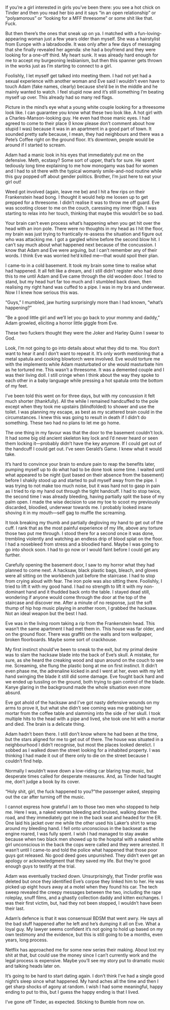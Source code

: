 If you’re a girl interested in girls you’ve been there: you see a hot chick on Tinder and then you read her bio and it says “in an open relationship” or “polyamorous” or “looking for a MFF threesome” or some shit like that. Fuck.

But then there’s the ones that sneak up on ya. I matched with a fun-loving-appearing woman just a few years older than myself. She was a hairstylist from Europe with a labradoodle. It was only after a few days of messaging that she finally revealed her agenda: she had a boyfriend and they were looking for a one-off third. My heart sunk. It was already hard enough for me to accept my burgeoning lesbianism, but then this spanner gets thrown in the works just as I’m starting to connect to a girl.

Foolishly, I let myself get talked into meeting them. I had not yet had a sexual experience with another woman and Eve said I wouldn’t even have to touch Adam (fake names, clearly) because she’d be in the middle and he mainly wanted to watch. I feel stupid now and it’s still something I’m beating myself up over. This already had so many red flags.

Picture in the mind’s eye what a young white couple looking for a threesome look like. I can guarantee you know what these two look like. A hot girl with a Charles-Manson-looking guy. He even had those manic eyes. I had agreed to come to their place (I know please don’t comment about how stupid I was) because it was in an apartment in a good part of town. It sounded pretty safe because, I mean, they  had neighbours and there was a Pete’s Coffee right on the ground floor. It’s downtown, people would be around if I started to scream.

Adam had a manic look in his eyes that immediately put me on the defensive. Meth, ecstasy? Some sort of upper, that’s for sure. He spent tediously long time explaining to me how monogamy was bad for women and I had to sit there with the typical womanly smile-and-nod routine while this guy popped off about gender politics. Brother, I’m just here to eat your girl out!

Weed got involved (again, leave me be) and I hit a few rips on their Frankenstein head bong. I thought it would help me loosen up to get prepped for a threesome. I didn’t realise it was to throw me off guard. Eve was scooting closer to me on the couch, caressing my inner thigh. I was starting to relax into her touch, thinking that maybe this wouldn’t be so bad.

Your brain can’t even process what’s happening when you get hit over the head with an iron pole. There were no thoughts in my head as I hit the floor, my brain was just trying to frantically re-assess the situation and figure out who was attacking me. I got a gargled whine before the second blow hit. I can’t say much about what happened next because of the concussion. I know that Adam and Eve were arguing, but I can’t remember any of their words. I think Eve was worried he’d killed me—that would spoil their plan.

I came-to in a cold basement. It took my brain some time to realise what had happened. It all felt like a dream, and I still didn’t register who had done this to me until Adam and Eve came through the old wooden door. I tried to stand, but my head hurt far too much and I stumbled back down, then realising my right hand was cuffed to a pipe. I was in my bra and underwear. Now I I knew how serious this was. 

“Guys,” I mumbled, jaw hurting surprisingly more than I had known, “what’s happening?”

“Be a good little girl and we’ll let you go back to your mommy and daddy,” Adam growled, eliciting a horror little giggle from Eve.

These two fuckers thought they were the Joker and Harley Quinn I swear to God.

Look, I’m not going to go into details about what they did to me. You don’t want to hear it and I don’t want to repeat it. It’s only worth mentioning that a metal spatula and cooking blowtorch were involved. Eve would torture me with the implements while Adam masturbated or she would masturbate him as he tortured me. This wasn’t a threesome. It was a demented couple and I was their living doll. I still cringe when I think about the way they spoke to each other in a baby language while pressing a hot spatula onto the bottom of my feet.

I’ve been told this went on for three days,  but with my concussion it felt much shorter (thankfully). All the while I remained handcuffed to the pole except when they took me upstairs (blindfolded) to shower and use the toilet. I was planning my escape, as best as my scattered brain could in the circumstances. I knew this was going to result in death if I didn’t do something. These two had no plans to let me go home.

The one thing in my favour was that the door to the basement couldn’t lock. It had some big old ancient skeleton key lock and I’d never heard or seen them locking it—probably didn’t have the key anymore. If I could get out of the handcuff I could get out. I’ve seen Gerald’s Game. I knew what it would take. 

It’s hard to convince your brain to endure pain to reap the benefits later, pumping myself up to do what had to be done took some time. I waited until what appeared to be night (just based on their absence from the basement) before I shakily stood up and started to pull myself away from the pipe. I was trying to not make too much noise, but it was hard not to gasp in pain as I tried to rip my hand out through the tight handcuff. I had to stop twice, the second time I was already bleeding, having partially split the base of my palm open. I made the wise decision to use my toe to scoot my previously discarded, bloodied, underwear towards me. I probably looked insane shoving it in my mouth—self gag to muffle the screaming.

It took breaking my thumb and partially degloving my hand to get out of the cuff. I rank that as the most painful experience of my life, above any torture those two put me through. I stood there for a second once it was done, trembling violently and watching an endless drip of blood splat on the floor. I had a nosebleed from stress and a bloodied hand. Maybe I was going to go into shock soon. I had to go now or I would faint before I could get any further.

Carefully opening the basement door, I saw to my horror what they had planned to come next. A hacksaw, black plastic bags, bleach, and gloves were all sitting on the workbench just before the staircase. I had to stop from crying aloud with fear. The iron pole was also sitting there. Foolishly, I tried to lift it with my good hand. I had no strength to lift it with my non-dominant hand and it thudded back onto the table. I stayed dead still, wondering if anyone would come through the door at the top of the staircase and discover me. After a minute of no response, just the soft thump of hip hop music playing in another room, I grabbed the hacksaw. Not an ideal weapon but the best I had.

Eve was in the living room taking a rip from the Frankenstein head. This wasn’t the same apartment I had met them in. This house was far older, and on the ground floor. There was graffiti on the walls and torn wallpaper, broken floorboards. Maybe some sort of crackhouse.

My first instinct should’ve been to sneak to the exit, but my primal desire was to slam the hacksaw blade into the back of Eve’s skull. A mistake, for sure, as she heard the creaking wood and spun around on the couch to see me. Screaming, she flung the plastic bong at me on first instinct. It didn’t even phase me, the adrenaline kicked in and I went at her, even with my left hand swinging the blade it still did some damage. Eve fought back hard and we ended up tussling on the ground, both trying to gain control of the blade. Kanye glaring in the background made the whole situation even more absurd. 

Eve got ahold of the hacksaw and I’ve got nasty defensive wounds on my arms to prove it, but what she didn’t see coming was me grabbing her mortar from the coffee table and slamming into the side of her skull. I took multiple hits to the head with a pipe and lived, she took one hit with a mortar and died. The brain is a delicate thing.

Adam hadn’t been there. I still don’t know where he had been at the time, but the stars aligned for me to get out of there. The house was situated in a neighbourhood I didn’t recognise, but most the places looked derelict. I sobbed as I walked down the street looking for a inhabited property. I was thinking I had made it out of there only to die on the street because I couldn’t find help.

Normally I wouldn’t wave down a low-riding car blaring trap music, but desperate times called for desperate measures. And, as Tinder had taught me, don’t judge a book by its cover.

“Holy shit, girl, the fuck happened to you?”the passenger asked, stepping out the car after turning off the music.

I cannot express how grateful I am to those two men who stopped to help me. Here I was, a naked woman bleeding and bruised, walking down the road, and they immediately got me in the back seat and headed for the ER. One laid his jacket over me while the other used his Laker’s shirt to wrap around my bleeding hand. I fell onto unconscious in the backseat as the engine roared, I was fully spent. I wish I had managed to stay awake because when two black men showed up to the hospital with a naked white girl unconscious in the back the cops were called and they were arrested. It wasn’t until I came-to and told the police what happened that those poor guys got released. No good deed goes unpunished. They didn’t even get an apology or acknowledgment that they saved my life. But they’re good enough guys to testify at the trial.

Adam was eventually tracked down. Unsurprisingly, that Tinder profile was deleted but once they identified Eve’s corpse they linked him to her. He was picked up eight hours away at a motel when they found his car. The tech sweep revealed the creepy messages between the two, including the rape roleplay, snuff films, and a ghastly collection daddy and kitten exchanges. I was their first victim, but, had they not been stopped, I wouldn’t have been their last.

Adam’s defence is that it was consensual BDSM that went awry. He says all the bad stuff happened after he left and he’s dumping it all on Eve. What a loyal guy. My lawyer seems confident it’s not going to hold up based on my own testimony and the evidence, but this is still going to be a months, even years, long process.

Netflix has approached me for some new series their making. About lost my shit at that, but could use the money since I can’t currently work and the legal process is expensive. Maybe you’ll see my story put to dramatic music and talking heads later on.

It’s going to be hard to start dating again. I don’t think I’ve had a single good night’s sleep since what happened. My hand aches all the time and then I get sharp shocks of agony at random. I wish I had some meaningful, happy ending to put to this, but I guess the happy ending is that I lived.

I’ve gone off Tinder, as expected. Sticking to Bumble from now on.